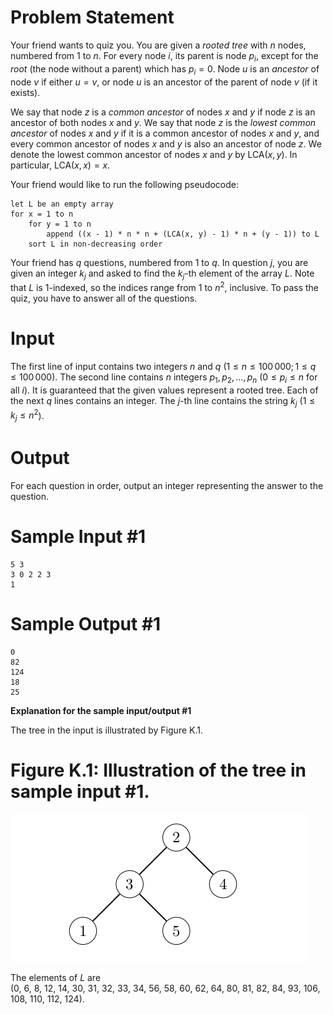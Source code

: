 # Problem Statement

Your friend wants to quiz you. You are given a *rooted tree* with $n$ nodes, numbered from $1$ to $n$. For every node $i$, its parent is node $p_i$, except for the *root* (the node without a parent) which has $p_i = 0$. Node $u$ is an *ancestor* of node $v$ if either $u = v$, or node $u$ is an ancestor of the parent of node $v$ (if it exists).

We say that node $z$ is a *common ancestor* of nodes $x$ and $y$ if node $z$ is an ancestor of both nodes $x$ and $y$. We say that node $z$ is the *lowest common ancestor* of nodes $x$ and $y$ if it is a common ancestor of nodes $x$ and $y$, and every common ancestor of nodes $x$ and $y$ is also an ancestor of node $z$. We denote the lowest common ancestor of nodes $x$ and $y$ by $\mathrm{LCA}(x, y)$. In particular, $\mathrm{LCA}(x, x) = x$.

Your friend would like to run the following pseudocode:
```
let L be an empty array
for x = 1 to n
    for y = 1 to n
        append ((x - 1) * n * n + (LCA(x, y) - 1) * n + (y - 1)) to L
    sort L in non-decreasing order
```
Your friend has $q$ questions, numbered from $1$ to $q$. In question $j$, you are given an integer $k_j$ and asked to find the $k_j$-th element of the array $L$. Note that $L$ is 1-indexed, so the indices range from $1$ to $n^2$, inclusive. To pass the quiz, you have to answer all of the questions.

# Input

The first line of input contains two integers $n$ and $q$ ($1 \le n \le 100\,000; 1 \le q \le 100\,000$). The second line contains $n$ integers $p_1, p_2, \ldots, p_n$ ($0 \le p_i \le n$ for all $i$). It is guaranteed that the given values represent a rooted tree. Each of the next $q$ lines contains an integer. The $j$-th line contains the string $k_j$ ($1 \le k_j \le n^2$).

# Output

For each question in order, output an integer representing the answer to the question.

# Sample Input #1
```
5 3
3 0 2 2 3
1
```
# Sample Output #1
```
0
82
124
18
25
```
**Explanation for the sample input/output #1**

The tree in the input is illustrated by Figure K.1.

# Figure K.1: Illustration of the tree in sample input #1.

![Figure K.1: Illustration of the tree in sample input #1](icpc-apac-2024-quiz-1.png)

The elements of *L* are  
(0, 6, 8, 12, 14, 30, 31, 32, 33, 34, 56, 58, 60, 62, 64, 80, 81, 82, 84, 93, 106, 108, 110, 112, 124).
